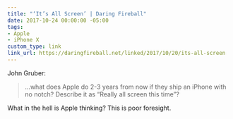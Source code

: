 ```yaml
---
title: "‘It’s All Screen’ | Daring Fireball"
date: 2017-10-24 00:00:00 -05:00
tags:
- Apple
- iPhone X
custom_type: link
link_url: https://daringfireball.net/linked/2017/10/20/its-all-screen
---
```


John Gruber:

> …what does Apple do 2-3 years from now if they ship an iPhone with no notch? Describe it as “Really all screen this time”?

What in the hell is Apple thinking? This is poor foresight.
